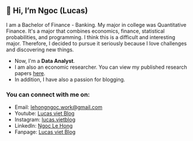 ## 👋 Hi, I’m Ngoc (Lucas)

I am a Bachelor of Finance - Banking. My major in college was Quantitative Finance. It's a major that combines economics, finance, statistical probabilities, and programming. I think this is a difficult and interesting major. Therefore, I decided to pursue it seriously because I love challenges and discovering new things.

+ Now, I'm a **Data Analyst**.
+ I am also an economic researcher. You can view my published research papers [here](https://github.com/LeHongNgoc3820/Paper-public).
+ In addition, I have also a passion for blogging.
### You can connect with me on:
+ Email: lehongngoc.work@gmail.com
+ Youtube: [Lucas viet Blog](https://www.youtube.com/channel/UCpW9VzMJcKQ-UK0rJcZ8xVQ)
+ Instagram: [lucas.vietblog](https://www.instagram.com/lucas.vietblog/)
+ Linkedln: [Ngoc Le Hong](https://www.linkedin.com/in/ngoc-le-hong-44131b21a/)
+ Fanpage: [Lucas viet Blog](https://www.facebook.com/lucasvietblog)
